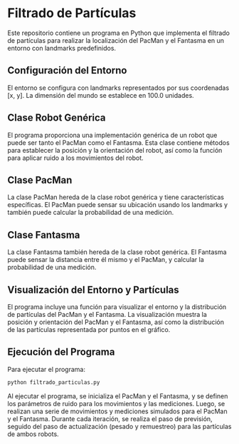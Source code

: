 # Filtrado de Partículas
Este repositorio contiene un programa en Python que implementa el filtrado de partículas para realizar la localización del PacMan y el Fantasma en un entorno con landmarks predefinidos.

## Configuración del Entorno
El entorno se configura con landmarks representados por sus coordenadas [x, y]. La dimensión del mundo se establece en 100.0 unidades.

## Clase Robot Genérica
El programa proporciona una implementación genérica de un robot que puede ser tanto el PacMan como el Fantasma. Esta clase contiene métodos para establecer la posición y la orientación del robot, así como la función para aplicar ruido a los movimientos del robot.

## Clase PacMan
La clase PacMan hereda de la clase robot genérica y tiene características específicas. El PacMan puede sensar su ubicación usando los landmarks y también puede calcular la probabilidad de una medición.

## Clase Fantasma
La clase Fantasma también hereda de la clase robot genérica. El Fantasma puede sensar la distancia entre él mismo y el PacMan, y calcular la probabilidad de una medición.

## Visualización del Entorno y Partículas
El programa incluye una función para visualizar el entorno y la distribución de partículas del PacMan y el Fantasma. La visualización muestra la posición y orientación del PacMan y el Fantasma, así como la distribución de las partículas representada por puntos en el gráfico.

## Ejecución del Programa
Para ejecutar el programa:
```bash
python filtrado_particulas.py
```
Al ejecutar el programa, se inicializa el PacMan y el Fantasma, y se definen los parámetros de ruido para los movimientos y las mediciones. Luego, se realizan una serie de movimientos y mediciones simulados para el PacMan y el Fantasma. Durante cada iteración, se realiza el paso de previsión, seguido del paso de actualización (pesado y remuestreo) para las partículas de ambos robots.
